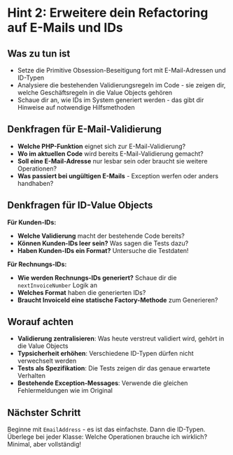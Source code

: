 # Hint 2: Erweitere dein Refactoring auf E-Mails und IDs

## Was zu tun ist

- Setze die Primitive Obsession-Beseitigung fort mit E-Mail-Adressen und ID-Typen
- Analysiere die bestehenden Validierungsregeln im Code - sie zeigen dir, welche Geschäftsregeln in die Value Objects gehören
- Schaue dir an, wie IDs im System generiert werden - das gibt dir Hinweise auf notwendige Hilfsmethoden

## Denkfragen für E-Mail-Validierung

- **Welche PHP-Funktion** eignet sich zur E-Mail-Validierung?
- **Wo im aktuellen Code** wird bereits E-Mail-Validierung gemacht?
- **Soll eine E-Mail-Adresse** nur lesbar sein oder braucht sie weitere Operationen?
- **Was passiert bei ungültigen E-Mails** - Exception werfen oder anders handhaben?

## Denkfragen für ID-Value Objects

**Für Kunden-IDs:**
- **Welche Validierung** macht der bestehende Code bereits?
- **Können Kunden-IDs leer sein?** Was sagen die Tests dazu?
- **Haben Kunden-IDs ein Format?** Untersuche die Testdaten!

**Für Rechnungs-IDs:**
- **Wie werden Rechnungs-IDs generiert?** Schaue dir die `nextInvoiceNumber` Logik an
- **Welches Format** haben die generierten IDs?
- **Braucht InvoiceId eine statische Factory-Methode** zum Generieren?

## Worauf achten

- **Validierung zentralisieren**: Was heute verstreut validiert wird, gehört in die Value Objects
- **Typsicherheit erhöhen**: Verschiedene ID-Typen dürfen nicht verwechselt werden
- **Tests als Spezifikation**: Die Tests zeigen dir das genaue erwartete Verhalten
- **Bestehende Exception-Messages**: Verwende die gleichen Fehlermeldungen wie im Original

## Nächster Schritt

Beginne mit `EmailAddress` - es ist das einfachste. Dann die ID-Typen. Überlege bei jeder Klasse: Welche Operationen brauche ich wirklich? Minimal, aber vollständig!